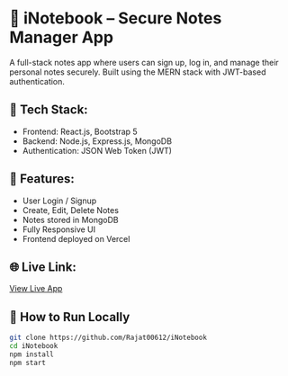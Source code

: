 # 📝 iNotebook – Secure Notes Manager App

A full-stack notes app where users can sign up, log in, and manage their personal notes securely. Built using the MERN stack with JWT-based authentication.

## 🔧 Tech Stack:
- Frontend: React.js, Bootstrap 5
- Backend: Node.js, Express.js, MongoDB
- Authentication: JSON Web Token (JWT)

## 🚀 Features:
- User Login / Signup
- Create, Edit, Delete Notes
- Notes stored in MongoDB
- Fully Responsive UI
- Frontend deployed on Vercel

## 🌐 Live Link:
[View Live App](https://i-notebook-front-end-six.vercel.app/login)

## 📁 How to Run Locally
```bash
git clone https://github.com/Rajat00612/iNotebook
cd iNotebook
npm install
npm start

